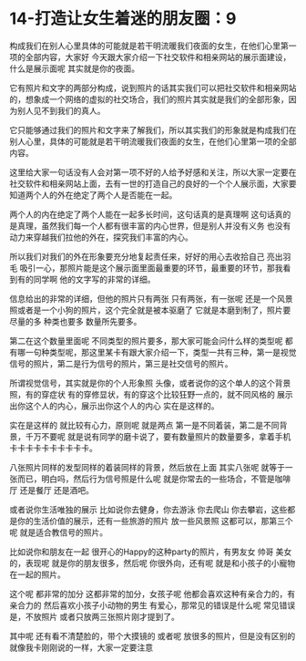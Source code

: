 # 14-打造让女生着迷的朋友圈：9

构成我们在别人心里具体的可能就是若干明流暖我们夜面的女生，在他们心里第一项的全部内容，大家好 今天跟大家介绍一下社交软件和相亲网站的展示面建设，什么是展示面呢 其实就是你的夜面。

它有照片和文字的两部分构成，说到照片的话其实我们可以把社交软件和相亲网站的，想象成一个网络的虚拟的社交场合，我们的照片其实就是我们的全部形象，因为别人见不到我们的真人。

它只能够通过我们的照片和文字来了解我们，所以其实我们的形象就是构成我们在别人心里，具体的可能就是若干明流暖我们夜面的女生，在他们心里第一项的全部内容。

这里给大家一句话没有人会对第一项不好的人给予好感和关注，所以大家一定要在社交软件和相亲网站上面，去有一世的打造自己的良好的一个个人展示面，大家要知道两个人的外在绝定了两个人是否能在一起。

两个人的内在绝定了两个人能在一起多长时间，这句话真的是真理啊 这句话真的是真理，虽然我们每一个人都有很丰富的内心世界，但是别人并没有义务 也没有动力来穿越我们拉他的外在，探究我们丰富的内心。

所以我们对我们的外在形象要充分地复起责任来，好好的用心去收拾自己 亮出羽毛 吸引一心，那照片能是这个展示面里面最重要的环节，最重要的环节，那我看到有的同学啊 他的文字写的非常的详细。

信息给出的非常的详细，但他的照片只有两张 只有两张，有一张呢 还是一个风景照或者是一个小狗的照片，这个完全就是被本驱磨了 它就是本磨到制了，照片要尽量的多 种类也要多 数量所先要多。

第二在这个数量里面呢 不同类型的照片要多，那大家可能会问什么样的类型呢 都有哪一句种类型呢，那这里某卡有跟大家介绍一下，类型一共有三种，第一是视觉信号的照片，第二是行为信号的照片，第三是社交信号的照片。

所谓视觉信号，其实就是你的个人形象照 头像，或者说你的这个单人的这个背景照，有的穿症状 有的穿修显状，有的穿这个比较狂野一点的，就不同风格的 展示出你这个人的内心，展示出你这个人的内心 实在是这样的。

实在是这样的 就比较有心力，原则呢 就是两点 第一是不同着装，第二是不同背景，千万不要呢 就是说有同学的磨卡说了，要有数量照片的数量要多，拿着手机 卡卡卡卡卡卡卡卡卡卡。

八张照片同样的发型同样的着装同样的背景，然后放在上面 其实八张呢 就等于一张而已，明白吗，然后行为信号照是什么呢 就是你常去的一些场合，不管是咖啡厅 还是餐厅 还是酒吧。

或者说你生活唯独的展示 比如说你去健身，你去游泳 你去爬山 你去攀岩，这些都是你的生活价值的展示，还有一些旅游的照片 放一些风景照 这都可以，那第三个呢 就是适合教信号的照片。

比如说你和朋友在一起 很开心的Happy的这种party的照片，有男友女 帅哥 美女的，表现呢 就是你的朋友很多，然后呢 你很外向，还有呢 就是和小孩子的小寵物在一起的照片。

这个呢 都非常的加分 这都非常的加分，女孩子呢 他都会喜欢这种有亲合力的，有亲合力的 然后喜欢小孩子小动物的男生 有爱心，那常见的错误是什么呢 常见错误是，不放照片 或者只放两三张照片刚才提到了。

其中呢 还有看不清楚脸的，带个大摸镜的 或者呢 放很多的照片，但是没有区别的 就像我卡刚刚说的一样，大家一定要注意